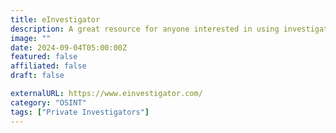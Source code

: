 ```yaml
---
title: eInvestigator
description: A great resource for anyone interested in using investigative search tools, OSINT, and public databases to uncover data and information.
image: ""
date: 2024-09-04T05:00:00Z
featured: false
affiliated: false
draft: false

externalURL: https://www.einvestigator.com/
category: "OSINT"
tags: ["Private Investigators"]
---
```

